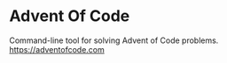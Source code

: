 # Advent Of Code

Command-line tool for solving Advent of Code problems. https://adventofcode.com


